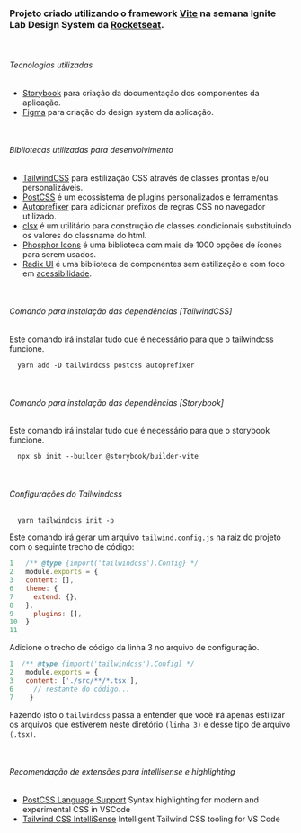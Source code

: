 ### Projeto criado utilizando o framework [Vite](https://vitejs.dev/guide/) na semana Ignite Lab Design System da [Rocketseat](https://www.rocketseat.com.br/).

<br>

###### Tecnologias utilizadas
* [Storybook](https://storybook.js.org/docs/react/get-started/introduction) para criação da documentação dos componentes da aplicação.
* [Figma](https://www.figma.com/) para criação do design system da aplicação.

<br>

###### Bibliotecas utilizadas para desenvolvimento
* [TailwindCSS](https://tailwindcss.com/docs/installation) para estilização CSS através de classes prontas e/ou personalizáveis.
* [PostCSS](https://postcss.org/) é um ecossistema de plugins personalizados e ferramentas.
* [Autoprefixer](https://postcss.org/) para adicionar prefixos de regras CSS no navegador utilizado.
* [clsx](https://www.npmjs.com/package/clsx) é um utilitário para construção de classes condicionais substituindo os valores do classname do html.
* [Phosphor Icons](https://github.com/phosphor-icons/phosphor-home#phosphor-icons) é uma biblioteca com mais de 1000 opções de ícones para serem usados.
* [Radix UI](https://www.radix-ui.com/docs/primitives/overview/introduction) é uma biblioteca de componentes sem estilização e com foco em [acessibilidade](https://www.w3c.br/pub/Materiais/PublicacoesW3C/cartilha-w3cbr-acessibilidade-web-fasciculo-I.html).

<br>

###### Comando para instalação das dependências [TailwindCSS]
Este comando irá instalar tudo que é necessário para que o tailwindcss funcione.
```
  yarn add -D tailwindcss postcss autoprefixer
```

<br>

###### Comando para instalação das dependências [Storybook]
Este comando irá instalar tudo que é necessário para que o storybook funcione.
```
  npx sb init --builder @storybook/builder-vite
```

<br>

###### Configurações do Tailwindcss
````
  yarn tailwindcss init -p
````
  Este comando irá gerar um arquivo ``` tailwind.config.js ``` na raiz do projeto com o seguinte trecho de código:
  ```javascript
1   /** @type {import('tailwindcss').Config} */
2   module.exports = {
3   content: [],
6   theme: {
7     extend: {},
8   },
9     plugins: [],
10  }
11
  ```
Adicione o trecho de código da linha 3 no arquivo de configuração.
  ```javascript
1  /** @type {import('tailwindcss').Config} */
2   module.exports = {
3   content: ['./src/**/*.tsx'],
6     // restante do código...
7    }
  ```

Fazendo isto o `tailwindcss` passa a entender que você irá apenas estilizar os arquivos que estiverem neste diretório `(linha 3)` e desse tipo de arquivo `(.tsx)`.

<br>

###### Recomendação de extensões para intellisense e highlighting
* [PostCSS Language Support](https://marketplace.visualstudio.com/items?itemName=csstools.postcss) Syntax highlighting for modern and experimental CSS in VSCode
* [Tailwind CSS IntelliSense](https://marketplace.visualstudio.com/items?itemName=bradlc.vscode-tailwindcss) Intelligent Tailwind CSS tooling for VS Code
